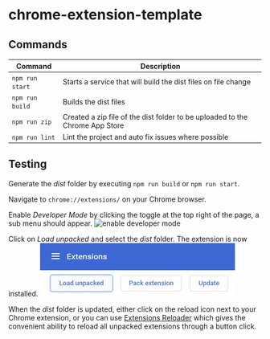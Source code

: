 # chrome-extension-template

## Commands

|Command         |Description                                                                  |
|----------------|-----------------------------------------------------------------------------|
|`npm run start` |Starts a service that will build the dist files on file change               |
|`npm run build` |Builds the dist files                                                        |
|`npm run zip`   |Created a zip file of the dist folder to be uploaded to the Chrome App Store |
|`npm run lint`  |Lint the project and auto fix issues where possible                          |

## Testing

Generate the *dist* folder by executing `npm run build` or `npm run start`.

Navigate to `chrome://extensions/` on your Chrome browser.

Enable *Developer Mode* by clicking the toggle at the top right of the page, a sub menu should appear.
![enable developer mode](assets/Chrome%20extensions%20developer%20mode.jpg)

Click on *Load unpacked* and select the *dist* folder. The extension is now installed.
![click load unpacked](assets/Chrome%20extensions%20-%20load%20unpacked.jpg)

When the *dist* folder is updated, either click on the reload icon next to your Chrome extension, or you can use [Extensions Reloader](https://chrome.google.com/webstore/detail/extensions-reloader/fimgfedafeadlieiabdeeaodndnlbhid) which gives the convenient ability to reload all unpacked extensions through a button click.